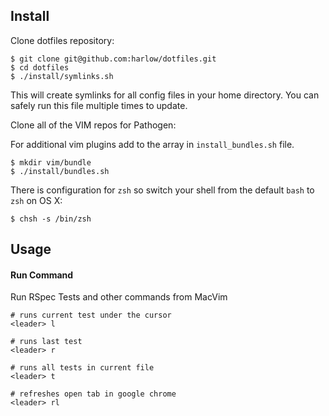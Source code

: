 Install
-------

Clone dotfiles repository:

    $ git clone git@github.com:harlow/dotfiles.git
    $ cd dotfiles
    $ ./install/symlinks.sh

This will create symlinks for all config files in your home directory. You can
safely run this file multiple times to update.

Clone all of the VIM repos for Pathogen:

For additional vim plugins add to the array in `install_bundles.sh` file.

    $ mkdir vim/bundle
    $ ./install/bundles.sh

There is configuration for `zsh` so switch your shell from the default `bash` 
to `zsh` on OS X:

    $ chsh -s /bin/zsh

Usage
-------

#### Run Command

Run RSpec Tests and other commands from MacVim

```VimL
# runs current test under the cursor
<leader> l

# runs last test
<leader> r

# runs all tests in current file
<leader> t

# refreshes open tab in google chrome
<leader> rl
```